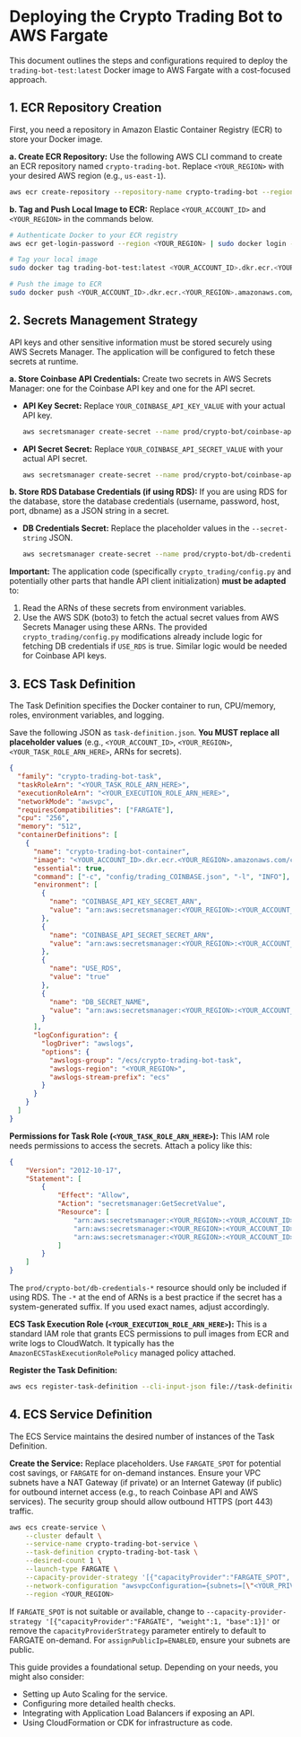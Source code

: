 # Deploying the Crypto Trading Bot to AWS Fargate

This document outlines the steps and configurations required to deploy the `trading-bot-test:latest` Docker image to AWS Fargate with a cost-focused approach.

## 1. ECR Repository Creation

First, you need a repository in Amazon Elastic Container Registry (ECR) to store your Docker image.

**a. Create ECR Repository:**
Use the following AWS CLI command to create an ECR repository named `crypto-trading-bot`. Replace `<YOUR_REGION>` with your desired AWS region (e.g., `us-east-1`).

```bash
aws ecr create-repository --repository-name crypto-trading-bot --region <YOUR_REGION> --image-scanning-configuration scanOnPush=true
```

**b. Tag and Push Local Image to ECR:**
Replace `<YOUR_ACCOUNT_ID>` and `<YOUR_REGION>` in the commands below.

```bash
# Authenticate Docker to your ECR registry
aws ecr get-login-password --region <YOUR_REGION> | sudo docker login --username AWS --password-stdin <YOUR_ACCOUNT_ID>.dkr.ecr.<YOUR_REGION>.amazonaws.com

# Tag your local image
sudo docker tag trading-bot-test:latest <YOUR_ACCOUNT_ID>.dkr.ecr.<YOUR_REGION>.amazonaws.com/crypto-trading-bot:latest

# Push the image to ECR
sudo docker push <YOUR_ACCOUNT_ID>.dkr.ecr.<YOUR_REGION>.amazonaws.com/crypto-trading-bot:latest
```

## 2. Secrets Management Strategy

API keys and other sensitive information must be stored securely using AWS Secrets Manager. The application will be configured to fetch these secrets at runtime.

**a. Store Coinbase API Credentials:**
Create two secrets in AWS Secrets Manager: one for the Coinbase API key and one for the API secret.

*   **API Key Secret:**
    Replace `YOUR_COINBASE_API_KEY_VALUE` with your actual API key.

    ```bash
    aws secretsmanager create-secret --name prod/crypto-bot/coinbase-api-key --description "Coinbase API Key for Crypto Trading Bot" --secret-string "YOUR_COINBASE_API_KEY_VALUE" --region <YOUR_REGION>
    ```

*   **API Secret Secret:**
    Replace `YOUR_COINBASE_API_SECRET_VALUE` with your actual API secret.

    ```bash
    aws secretsmanager create-secret --name prod/crypto-bot/coinbase-api-secret --description "Coinbase API Secret for Crypto Trading Bot" --secret-string "YOUR_COINBASE_API_SECRET_VALUE" --region <YOUR_REGION>
    ```

**b. Store RDS Database Credentials (if using RDS):**
If you are using RDS for the database, store the database credentials (username, password, host, port, dbname) as a JSON string in a secret.

*   **DB Credentials Secret:**
    Replace the placeholder values in the `--secret-string` JSON.

    ```bash
    aws secretsmanager create-secret --name prod/crypto-bot/db-credentials --description "RDS DB Credentials for Crypto Trading Bot" --secret-string '{"username":"yourdbuser","password":"yourdbpassword","host":"yourdbhost.rds.amazonaws.com","port":5432,"dbname":"yourdbname"}' --region <YOUR_REGION>
    ```

**Important:** The application code (specifically `crypto_trading/config.py` and potentially other parts that handle API client initialization) **must be adapted** to:
1.  Read the ARNs of these secrets from environment variables.
2.  Use the AWS SDK (boto3) to fetch the actual secret values from AWS Secrets Manager using these ARNs.
The provided `crypto_trading/config.py` modifications already include logic for fetching DB credentials if `USE_RDS` is true. Similar logic would be needed for Coinbase API keys.

## 3. ECS Task Definition

The Task Definition specifies the Docker container to run, CPU/memory, roles, environment variables, and logging.

Save the following JSON as `task-definition.json`. **You MUST replace all placeholder values** (e.g., `<YOUR_ACCOUNT_ID>`, `<YOUR_REGION>`, `<YOUR_TASK_ROLE_ARN_HERE>`, ARNs for secrets).

```json
{
  "family": "crypto-trading-bot-task",
  "taskRoleArn": "<YOUR_TASK_ROLE_ARN_HERE>",
  "executionRoleArn": "<YOUR_EXECUTION_ROLE_ARN_HERE>",
  "networkMode": "awsvpc",
  "requiresCompatibilities": ["FARGATE"],
  "cpu": "256",
  "memory": "512",
  "containerDefinitions": [
    {
      "name": "crypto-trading-bot-container",
      "image": "<YOUR_ACCOUNT_ID>.dkr.ecr.<YOUR_REGION>.amazonaws.com/crypto-trading-bot:latest",
      "essential": true,
      "command": ["-c", "config/trading_COINBASE.json", "-l", "INFO"],
      "environment": [
        {
          "name": "COINBASE_API_KEY_SECRET_ARN",
          "value": "arn:aws:secretsmanager:<YOUR_REGION>:<YOUR_ACCOUNT_ID>:secret:prod/crypto-bot/coinbase-api-key-XXXXXX"
        },
        {
          "name": "COINBASE_API_SECRET_SECRET_ARN",
          "value": "arn:aws:secretsmanager:<YOUR_REGION>:<YOUR_ACCOUNT_ID>:secret:prod/crypto-bot/coinbase-api-secret-XXXXXX"
        },
        {
          "name": "USE_RDS",
          "value": "true"
        },
        {
          "name": "DB_SECRET_NAME",
          "value": "arn:aws:secretsmanager:<YOUR_REGION>:<YOUR_ACCOUNT_ID>:secret:prod/crypto-bot/db-credentials-XXXXXX"
        }
      ],
      "logConfiguration": {
        "logDriver": "awslogs",
        "options": {
          "awslogs-group": "/ecs/crypto-trading-bot-task",
          "awslogs-region": "<YOUR_REGION>",
          "awslogs-stream-prefix": "ecs"
        }
      }
    }
  ]
}
```

**Permissions for Task Role (`<YOUR_TASK_ROLE_ARN_HERE>`):**
This IAM role needs permissions to access the secrets. Attach a policy like this:

```json
{
    "Version": "2012-10-17",
    "Statement": [
        {
            "Effect": "Allow",
            "Action": "secretsmanager:GetSecretValue",
            "Resource": [
                "arn:aws:secretsmanager:<YOUR_REGION>:<YOUR_ACCOUNT_ID>:secret:prod/crypto-bot/coinbase-api-key-*",
                "arn:aws:secretsmanager:<YOUR_REGION>:<YOUR_ACCOUNT_ID>:secret:prod/crypto-bot/coinbase-api-secret-*",
                "arn:aws:secretsmanager:<YOUR_REGION>:<YOUR_ACCOUNT_ID>:secret:prod/crypto-bot/db-credentials-*"
            ]
        }
    ]
}
```
The `prod/crypto-bot/db-credentials-*` resource should only be included if using RDS. The `-*` at the end of ARNs is a best practice if the secret has a system-generated suffix. If you used exact names, adjust accordingly.

**ECS Task Execution Role (`<YOUR_EXECUTION_ROLE_ARN_HERE>`):**
This is a standard IAM role that grants ECS permissions to pull images from ECR and write logs to CloudWatch. It typically has the `AmazonECSTaskExecutionRolePolicy` managed policy attached.

**Register the Task Definition:**
```bash
aws ecs register-task-definition --cli-input-json file://task-definition.json --region <YOUR_REGION>
```

## 4. ECS Service Definition

The ECS Service maintains the desired number of instances of the Task Definition.

**Create the Service:**
Replace placeholders. Use `FARGATE_SPOT` for potential cost savings, or `FARGATE` for on-demand instances.
Ensure your VPC subnets have a NAT Gateway (if private) or an Internet Gateway (if public) for outbound internet access (e.g., to reach Coinbase API and AWS services).
The security group should allow outbound HTTPS (port 443) traffic.

```bash
aws ecs create-service \
    --cluster default \
    --service-name crypto-trading-bot-service \
    --task-definition crypto-trading-bot-task \
    --desired-count 1 \
    --launch-type FARGATE \
    --capacity-provider-strategy '[{"capacityProvider":"FARGATE_SPOT", "weight":1, "base":0}]' \
    --network-configuration "awsvpcConfiguration={subnets=[\"<YOUR_PRIVATE_SUBNET_ID_1>\",\"<YOUR_PRIVATE_SUBNET_ID_2>\"],securityGroups=[\"<YOUR_SECURITY_GROUP_ID>\"],assignPublicIp=DISABLED}" \
    --region <YOUR_REGION>
```
If `FARGATE_SPOT` is not suitable or available, change to `--capacity-provider-strategy '[{"capacityProvider":"FARGATE", "weight":1, "base":1}]'` or remove the `capacityProviderStrategy` parameter entirely to default to FARGATE on-demand. For `assignPublicIp=ENABLED`, ensure your subnets are public.

This guide provides a foundational setup. Depending on your needs, you might also consider:
- Setting up Auto Scaling for the service.
- Configuring more detailed health checks.
- Integrating with Application Load Balancers if exposing an API.
- Using CloudFormation or CDK for infrastructure as code.
```
